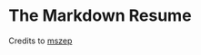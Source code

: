 The Markdown Resume
===================

Credits to [mszep](https://github.com/mszep/pandoc_resume)
